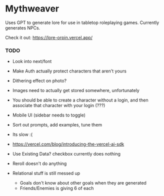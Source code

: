 # Mythweaver

Uses GPT to generate lore for use in tabletop roleplaying games. Currently generates NPCs.

Check it out: https://lore-orpin.vercel.app/

### TODO

- Look into next/font
- Make Auth actually protect characters that aren't yours
- Dithering effect on photo?
- Images need to actually get stored somewhere, unfortunately
- You should be able to create a character without a login, and then associate that character with your login (???)
- Mobile UI (sidebar needs to toggle)
- Sort out prompts, add examples, tune them
- Its slow :(
- https://vercel.com/blog/introducing-the-vercel-ai-sdk
- Use Existing Data? checkbox currently does nothing
- Reroll doesn't do anything

- Relational stuff is still messed up
  - Goals don't know about other goals when they are generated
  - Friends/Enemies is giving 6 of each
